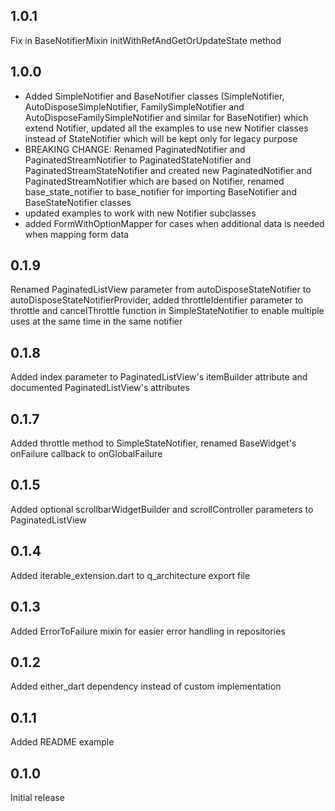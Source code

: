 ## 1.0.1

Fix in BaseNotifierMixin initWithRefAndGetOrUpdateState method

## 1.0.0

- Added SimpleNotifier and BaseNotifier classes (SimpleNotifier,
  AutoDisposeSimpleNotifier, FamilySimpleNotifier and
  AutoDisposeFamilySimpleNotifier and similar for BaseNotifier) which extend
  Notifier, updated all the examples to use new Notifier classes instead of
  StateNotifier which will be kept only for legacy purpose
- BREAKING CHANGE: Renamed PaginatedNotifier and PaginatedStreamNotifier to
  PaginatedStateNotifier and PaginatedStreamStateNotifier and created new
  PaginatedNotifier and PaginatedStreamNotifier which are based on Notifier,
  renamed base_state_notifier to base_notifier for importing BaseNotifier and
  BaseStateNotifier classes
- updated examples to work with new Notifier subclasses
- added FormWithOptionMapper for cases when additional data is needed when
  mapping form data

## 0.1.9

Renamed PaginatedListView parameter from autoDisposeStateNotifier to
autoDisposeStateNotifierProvider, added throttleIdentifier parameter to throttle
and cancelThrottle function in SimpleStateNotifier to enable multiple uses at
the same time in the same notifier

## 0.1.8

Added index parameter to PaginatedListView's itemBuilder attribute and
documented PaginatedListView's attributes

## 0.1.7

Added throttle method to SimpleStateNotifier, renamed BaseWidget's onFailure
callback to onGlobalFailure

## 0.1.5

Added optional scrollbarWidgetBuilder and scrollController parameters to
PaginatedListView

## 0.1.4

Added iterable_extension.dart to q_architecture export file

## 0.1.3

Added ErrorToFailure mixin for easier error handling in repositories

## 0.1.2

Added either_dart dependency instead of custom implementation

## 0.1.1

Added README example

## 0.1.0

Initial release
